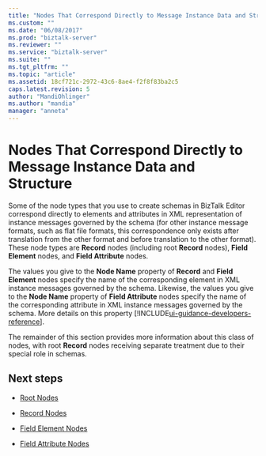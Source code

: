 ```yaml
---
title: "Nodes That Correspond Directly to Message Instance Data and Structure | Microsoft Docs"
ms.custom: ""
ms.date: "06/08/2017"
ms.prod: "biztalk-server"
ms.reviewer: ""
ms.service: "biztalk-server"
ms.suite: ""
ms.tgt_pltfrm: ""
ms.topic: "article"
ms.assetid: 18cf721c-2972-43c6-8ae4-f2f8f83ba2c5
caps.latest.revision: 5
author: "MandiOhlinger"
ms.author: "mandia"
manager: "anneta"
---
```

# Nodes That Correspond Directly to Message Instance Data and Structure
Some of the node types that you use to create schemas in BizTalk Editor correspond directly to elements and attributes in XML representation of instance messages governed by the schema (for other instance message formats, such as flat file formats, this correspondence only exists after translation from the other format and before translation to the other format). These node types are **Record** nodes (including root **Record** nodes), **Field Element** nodes, and **Field Attribute** nodes.  
  
 The values you give to the **Node Name** property of **Record** and **Field Element** nodes specify the name of the corresponding element in XML instance messages governed by the schema. Likewise, the values you give to the **Node Name** property of **Field Attribute** nodes specify the name of the corresponding attribute in XML instance messages governed by the schema. More details on this property [!INCLUDE[ui-guidance-developers-reference](../includes/ui-guidance-developers-reference.md)].
  
 The remainder of this section provides more information about this class of nodes, with root **Record** nodes receiving separate treatment due to their special role in schemas.  
  
## Next steps 
  
-   [Root Nodes](../core/root-nodes.md)  
  
-   [Record Nodes](../core/record-nodes.md)  
  
-   [Field Element Nodes](../core/field-element-nodes.md)  
  
-   [Field Attribute Nodes](../core/field-attribute-nodes.md)